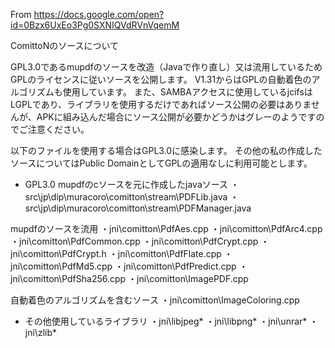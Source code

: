 ﻿From https://docs.google.com/open?id=0Bzx6UxEo3Pg0SXNIQVdRVnVqemM

ComittoNのソースについて


GPL3.0であるmupdfのソースを改造（Javaで作り直し）又は流用しているためGPLのライセンスに従いソースを公開します。
V1.31からはGPLの自動着色のアルゴリズムも使用しています。
また、SAMBAアクセスに使用しているjcifsはLGPLであり、ライブラリを使用するだけであればソース公開の必要はありませんが、APKに組み込んだ場合にソース公開が必要かどうかはグレーのようですのでご注意ください。

以下のファイルを使用する場合はGPL3.0に感染します。
その他の私の作成したソースについてはPublic DomainとしてGPLの適用なしに利用可能とします。

* GPL3.0
mupdfのcソースを元に作成したjavaソース
・src\jp\dip\muracoro\comitton\stream\PDFLib.java
・src\jp\dip\muracoro\comitton\stream\PDFManager.java

mupdfのソースを流用
・jni\comitton\PdfAes.cpp
・jni\comitton\PdfArc4.cpp
・jni\comitton\PdfCommon.cpp
・jni\comitton\PdfCrypt.cpp
・jni\comitton\PdfCrypt.h
・jni\comitton\PdfFlate.cpp
・jni\comitton\PdfMd5.cpp
・jni\comitton\PdfPredict.cpp
・jni\comitton\PdfSha256.cpp
・jni\comitton\ImagePDF.cpp


自動着色のアルゴリズムを含むソース
・jni\comitton\ImageColoring.cpp


* その他使用しているライブラリ
・jni\libjpeg\*
・jni\libpng\*
・jni\unrar\*
・jni\zlib\*
